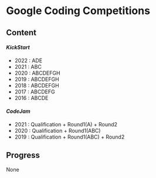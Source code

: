 # Google Coding Competitions

## Content

#### *KickStart*

- 2022 : ADE
- 2021 : ABC
- 2020 : ABCDEFGH
- 2019 : ABCDEFGH
- 2018 : ABCDEFGH
- 2017 : ABCDEFG
- 2016 : ABCDE

#### *CodeJam*

- 2021 : Qualification + Round1(A) + Round2
- 2020 : Qualification + Round1(ABC)
- 2019 : Qualification + Round1(ABC) + Round2


## Progress

None